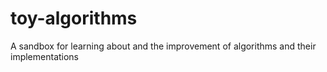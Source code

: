 # toy-algorithms
A sandbox for learning about and the improvement of algorithms and their implementations
